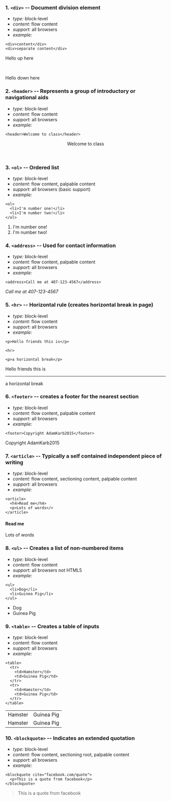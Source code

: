 ### 1. `<div>` -- Document division element

* *type:* block-level
* *content:* flow content
* *support:* all browsers
* *example:*
```
<div>content</div> 
<div>separate content</div>
```
<div><p>Hello up here</p></div><br><div><p>Hello down here</p></div>

###  2. `<header>` --  Represents a group of introductory or navigational aids


* *type:* block-level
* *content:* flow content
* *support:* all browsers
* *example:* 
```
<header>Welcome to class</header>
```
<header>Welcome to class</header>

### 3. `<ol>` -- Ordered list

* *type:* block-level
* *content:* flow content, palpable content
* *support:* all browsers (basic support)
* *example:* 
```
<ol>
  <li>I'm number one!</li>
  <li>I'm number two!</li>
</ol>
```
<ol>
  <li>I'm number one!</li>
  <li>I'm number two!</li>
</ol>

### 4. `<address>` -- Used for contact information

* *type:* block-level
* *content:* flow content, palpable content
* *support:* all browsers
* *example:*
```
<address>Call me at 407-123-4567</address>
```
<address>Call me at 407-123-4567</address>

### 5. `<hr>` -- Horizontal rule (creates horizontal break in page)

* *type:* block-level
* *content:* flow content
* *support:* all browsers
* *example:*
```
<p>Hello friends this is</p>

<hr>

<p>a horizontal break</p>
```
<p>Hello friends this is</p>

<hr>

<p>a horizontal break</p>

### 6. `<footer>` -- creates a footer for the nearest section

* *type:* block-level
* *content:* flow content, palpable content
* *support:* all browsers
* *example:*
```
<footer>Copyright AdamKarb2015</footer>
```
<footer>Copyright AdamKarb2015</footer>

### 7. `<article>` -- Typically a self contained independent piece of writing

* *type:* block-level
* *content:* flow content, sectioning content, palpable content
* *support:* all browsers
* *example:*
```
<article>
  <h4>Read me</h4>
  <p>Lots of words</>
</article>
```
<article>
  <h4>Read me</h4>
  <p>Lots of words</p>
</article>

### 8. `<ul>` -- Creates a list of non-numbered items

* *type:* block-level
* *content:* flow content
* *support:* all browsers not HTML5
* *example:*
```
<ul>
  <li>Dog</li>
  <li>Guinea Pig</li>
</ul>
```
<ul>
  <li>Dog</li>
  <li>Guinea Pig</li>
</ul>

### 9. `<table>` -- Creates a table of inputs

* *type:* block-level
* *content:* flow content
* *support:* all browsers
* *example:*
```
<table>
  <tr>
    <td>Hamster</td>
    <td>Guinea Pig</td>
  </tr>
  <tr>
    <td>Hamster</td>
    <td>Guinea Pig</td>
  </tr>
</table>
```
<table>
  <tr>
    <td>Hamster</td>
    <td>Guinea Pig</td>
  </tr>
  <tr>
    <td>Hamster</td>
    <td>Guinea Pig</td>
  </tr>
</table>

### 10. `<blockquote>` -- Indicates an extended quotation
* *type:* block-level
* *content:* flow content, sectioning root, palpable content
* *support:* all browsers
* *example:* 
```
<blockquote cite="facebook.com/quote">
  <p>This is a quote from facebook</p>
</blockquote>
```
<blockquote cite="facebook.com/quote">
  <p>This is a quote from facebook</p>
</blockquote>


